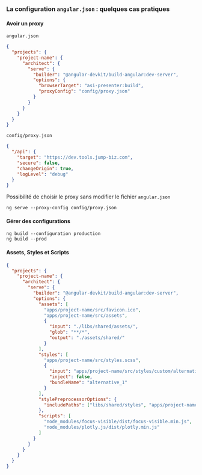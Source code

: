 ### La configuration `angular.json` : quelques cas pratiques

#### Avoir un proxy

`angular.json`

```json
{
  "projects": {
    "project-name": {
      "architect": {
        "serve": {
          "builder": "@angular-devkit/build-angular:dev-server",
          "options": {
            "browserTarget": "asi-presenter:build",
            "proxyConfig": "config/proxy.json"
          }
        }
      }
    }
  }
}
```

`config/proxy.json`

```json
{
  "/api": {
    "target": "https://dev.tools.jump-biz.com",
    "secure": false,
    "changeOrigin": true,
    "logLevel": "debug"
  }
}
```

Possibilité de choisir le proxy sans modifier le fichier `angular.json`

```shell
ng serve --proxy-config config/proxy.json
```

#### Gérer des configurations

```shell
ng build --configuration production
ng build --prod
```

#### Assets, Styles et Scripts

```json
{
  "projects": {
    "project-name": {
      "architect": {
        "serve": {
          "builder": "@angular-devkit/build-angular:dev-server",
          "options": {
            "assets": [
              "apps/project-name/src/favicon.ico",
              "apps/project-name/src/assets",
              {
                "input": "./libs/shared/assets/",
                "glob": "**/*",
                "output": "./assets/shared/"
              }
            ],
            "styles": [
              "apps/project-name/src/styles.scss",
              {
                "input": "apps/project-name/src/styles/custom/alternative/alternative_1.scss",
                "inject": false,
                "bundleName": "alternative_1"
              }
            ],
            "stylePreprocessorOptions": {
              "includePaths": ["libs/shared/styles", "apps/project-name/src/styles"]
            },
            "scripts": [
              "node_modules/focus-visible/dist/focus-visible.min.js",
              "node_modules/plotly.js/dist/plotly.min.js"
            ]
          }
        }
      }
    }
  }
}
```
